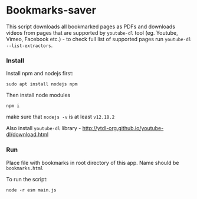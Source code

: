 # Bookmarks-saver

This script downloads all bookmarked pages as PDFs and downloads videos from pages that are supported by `youtube-dl` tool (eg. Youtube, Vimeo, Facebook etc.) - to check full list of supported pages run `youtube-dl --list-extractors`.

### Install
Install npm and nodejs first:
```
sudo apt install nodejs npm
```
Then install node modules
```
npm i
```
make sure that `nodejs -v` is at least `v12.18.2`

Also install `youtube-dl` library - http://ytdl-org.github.io/youtube-dl/download.html

### Run
Place file with bookmarks in root directory of this app. Name should be `bookmarks.html`

To run the script:
```
node -r esm main.js
```
